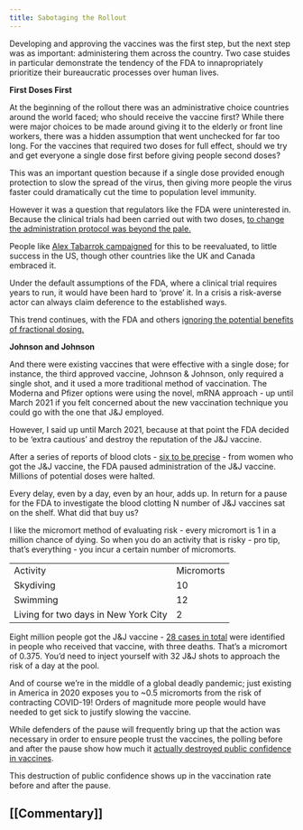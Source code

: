 ```yaml
---
title: Sabotaging the Rollout
---
```


Developing and approving the vaccines was the first step, but the next step was as important: administering them across the country. Two case stuides in particular demonstrate the tendency of the FDA to innapropriately prioritize their bureaucratic processes over human lives.

**First Doses First**

At the beginning of the rollout there was an administrative choice countries around the world faced; who should receive the vaccine first? While there were major choices to be made around giving it to the elderly or front line workers, there was a hidden assumption that went unchecked for far too long. For the vaccines that required two doses for full effect, should we try and get everyone a single dose first before giving people second doses? 

This was an important question because if a single dose provided enough protection to slow the spread of the virus, then giving more people the virus faster could dramatically cut the time to population level immunity. 

However it was a question that regulators like the FDA were uninterested in. Because the clinical trials had been carried out with two doses, [to change the administration protocol was beyond the pale.](https://www.fda.gov/news-events/press-announcements/fda-statement-following-authorized-dosing-schedules-covid-19-vaccines)

People like [Alex Tabarrok campaigned](https://marginalrevolution.com/marginalrevolution/2021/01/first-doses-first-and-herd-immunity.html) for this to be reevaluated, to little success in the US, though other countries like the UK and Canada embraced it. 

Under the default assumptions of the FDA, where a clinical trial requires years to run, it would have been hard to ‘prove’ it. In a crisis a risk-averse actor can always claim deference to the established ways.

This trend continues, with the FDA and others [ignoring the potential benefits of fractional dosing.](https://marginalrevolution.com/marginalrevolution/2021/05/fractional-dosing-trials.html)

**Johnson and Johnson**

And there were existing vaccines that were effective with a single dose; for instance, the third approved vaccine, Johnson & Johnson, only required a single shot, and it used a more traditional method of vaccination. The Moderna and Pfizer options were using the novel, mRNA approach - up until March 2021 if you felt concerned about the new vaccination technique you could go with the one that J&J employed.

However, I said up until March 2021, because at that point the FDA decided to be ‘extra cautious’ and destroy the reputation of the J&J vaccine.

After a series of reports of blood clots - [six to be precise](https://archive.ph/Xko5P) - from women who got the J&J vaccine, the FDA paused administration of the J&J vaccine. Millions of potential doses were halted.

Every delay, even by a day, even by an hour, adds up. In return for a pause for the FDA to investigate the blood clotting N number of J&J vaccines sat on the shelf. What did that buy us?

I like the micromort method of evaluating risk - every micromort is 1 in a million chance of dying. So when you do an activity that is risky - pro tip, that’s everything - you incur a certain number of micromorts. 


<table>
  <tr>
   <td>Activity
   </td>
   <td>Micromorts
   </td>
  </tr>
  <tr>
   <td>Skydiving
   </td>
   <td>10
   </td>
  </tr>
  <tr>
   <td>Swimming
   </td>
   <td>12
   </td>
  </tr>
  <tr>
   <td>Living for two days in New York City
   </td>
   <td>2
   </td>
  </tr>
</table>

Eight million people got the J&J vaccine - [28 cases in total](https://archive.ph/wip/PClmQ) were identified in people who received that vaccine, with three deaths. That’s a micromort of 0.375. You’d need to inject yourself with 32 J&J shots to approach the risk of a day at the pool.

And of course we’re in the middle of a global deadly pandemic; just existing in America in 2020 exposes you to ~0.5 micromorts from the risk of contracting COVID-19! Orders of magnitude more people would have needed to get sick to justify slowing the vaccine.

While defenders of the pause will frequently bring up that the action was necessary in order to ensure people trust the vaccines, the polling before and after the pause show how much it [actually destroyed public confidence in vaccines](https://today.yougov.com/topics/politics/articles-reports/2021/04/15/johnson-johnson-vaccine-confidence).

This destruction of public confidence shows up in the vaccination rate before and after the pause.

## [[Commentary]]

